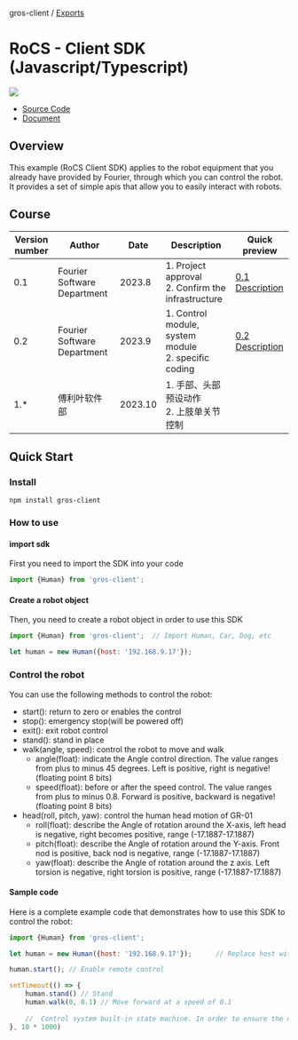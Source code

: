 gros-client / [Exports](sdks/sdk_js/modules.md)

# RoCS - Client SDK (Javascript/Typescript)
![](sdks/sdk_js/pics/banner.jpeg)

* [Source Code](https://github.com/FFTAI/gros_client_js.git)
* [Document](sdks/sdk_js/modules.md)

## Overview
This example (RoCS Client SDK) applies to the robot equipment that you already have provided by Fourier, through which you can control the robot. It provides a set of simple apis that allow you to easily interact with robots.

## Course

| Version number | Author | Date | Description | Quick preview |
|-----|--------|--------|------------------------------|--------------------------------------------|
| 0.1 | Fourier Software Department  | 2023.8 | 1. Project approval <br/>2. Confirm the infrastructure       | [0.1 Description](https://fftai.github.io/v0.1.html) |
| 0.2 | Fourier Software Department  | 2023.9 | 1. Control module, system module<br/>2. specific coding | [0.2 Description](https://fftai.github.io/v0.2.html) |
| 1.* | 傅利叶软件部 | 2023.10 | 1. 手部、头部预设动作<br/>2. 上肢单关节控制  |  |

## Quick Start

### Install

```shell
npm install gros-client
```

### How to use
#### import sdk
First you need to import the SDK into your code

```javascript
import {Human} from 'gros-client';   
```
#### Create a robot object
Then, you need to create a robot object in order to use this SDK

```javascript
import {Human} from 'gros-client';  // Import Human, Car, Dog, etc

let human = new Human({host: '192.168.9.17'});
```

### Control the robot
You can use the following methods to control the robot:

- start(): return to zero or enables the control
- stop(): emergency stop(will be powered off)
- exit(): exit robot control
- stand(): stand in place
- walk(angle, speed): control the robot to move and walk
    - angle(float): indicate the Angle control direction. The value ranges from plus to minus 45 degrees. Left is positive, right is negative! (floating point 8 bits)
    - speed(float): before or after the speed control. The value ranges from plus to minus 0.8. Forward is positive, backward is negative! (floating point 8 bits)
- head(roll, pitch, yaw): control the human head motion of GR-01
    - roll(float): describe the Angle of rotation around the X-axis, left head is negative, right becomes positive, range (-17.1887-17.1887)
    - pitch(float): describe the Angle of rotation around the Y-axis. Front nod is positive, back nod is negative, range (-17.1887-17.1887)
    - yaw(float): describe the Angle of rotation around the z axis. Left torsion is negative, right torsion is positive, range (-17.1887-17.1887)
#### Sample code
Here is a complete example code that demonstrates how to use this SDK to control the robot:

```javascript
import {Human} from 'gros-client';  

let human = new Human({host: '192.168.9.17'});      // Replace host with the ip of the device you own

human.start(); // Enable remote control

setTimeout(() => {
    human.stand() // Stand
    human.walk(0, 0.1) // Move forward at a speed of 0.1
    
    //  Control system built-in state machine. In order to ensure the normal calibration and startup of the robot, it is recommended to execute subsequent commands 10 seconds after the start() command
}, 10 * 1000)
```
